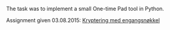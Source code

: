 The task was to implement a small One-time Pad tool in Python. 

Assignment given 03.08.2015: [Kryptering med engangsn&oslash;kkel](http://blog.kjempekjekt.com/2015/08/03/kodekamp-kryptering/)

